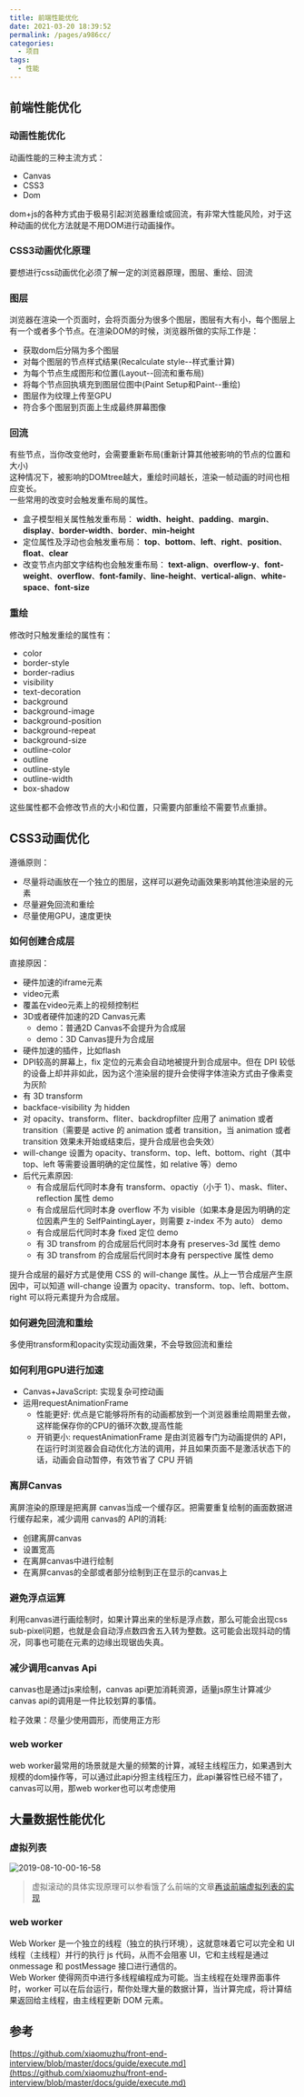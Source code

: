 ```yaml
---
title: 前端性能优化
date: 2021-03-20 18:39:52
permalink: /pages/a986cc/
categories:
  - 项目
tags:
  - 性能
---
```

## 前端性能优化

### 动画性能优化

动画性能的三种主流方式：
- Canvas
- CSS3
- Dom

dom+js的各种方式由于极易引起浏览器重绘或回流，有非常大性能风险，对于这种动画的优化方法就是不用DOM进行动画操作。

### CSS3动画优化原理

要想进行css动画优化必须了解一定的浏览器原理，图层、重绘、回流

### 图层

浏览器在渲染一个页面时，会将页面分为很多个图层，图层有大有小，每个图层上有一个或者多个节点。在渲染DOM的时候，浏览器所做的实际工作是：

- 获取dom后分隔为多个图层
- 对每个图层的节点样式结果(Recalculate style--样式重计算)
- 为每个节点生成图形和位置(Layout--回流和重布局)
- 将每个节点回执填充到图层位图中(Paint Setup和Paint--重绘)
- 图层作为纹理上传至GPU
- 符合多个图层到页面上生成最终屏幕图像

### 回流

有些节点，当你改变他时，会需要重新布局(重新计算其他被影响的节点的位置和大小)  
这种情况下，被影响的DOMtree越大，重绘时间越长，渲染一帧动画的时间也相应变长。  
一些常用的改变时会触发重布局的属性。

- 盒子模型相关属性触发重布局：
**width**、**height**、**padding**、**margin**、**display**、**border-width**、**border**、**min-height**  
- 定位属性及浮动也会触发重布局：
**top**、**bottom**、**left**、**right**、**position**、**float**、**clear**
- 改变节点内部文字结构也会触发重布局：
**text-align**、**overflow-y**、**font-weight**、**overflow**、**font-family**、**line-height**、**vertical-align**、**white-space**、**font-size**

### 重绘

修改时只触发重绘的属性有：

* color
* border-style
* border-radius
* visibility
* text-decoration
* background
* background-image
* background-position
* background-repeat
* background-size
* outline-color
* outline
* outline-style
* outline-width
* box-shadow

这些属性都不会修改节点的大小和位置，只需要内部重绘不需要节点重排。

## CSS3动画优化

遵循原则：

- 尽量将动画放在一个独立的图层，这样可以避免动画效果影响其他渲染层的元素
- 尽量避免回流和重绘
- 尽量使用GPU，速度更快

### 如何创建合成层

直接原因：  
- 硬件加速的iframe元素
- video元素
- 覆盖在video元素上的视频控制栏
- 3D或者硬件加速的2D Canvas元素
  - demo：普通2D Canvas不会提升为合成层
  - demo：3D Canvas提升为合成层
- 硬件加速的插件，比如flash
- DPI较高的屏幕上，fix 定位的元素会自动地被提升到合成层中。但在 DPI 较低的设备上却并非如此，因为这个渲染层的提升会使得字体渲染方式由子像素变为灰阶
- 有 3D transform
- backface-visibility 为 hidden
- 对 opacity、transform、fliter、backdropfilter 应用了 animation 或者 transition（需要是 active 的 animation 或者 transition，当 animation 或者 transition 效果未开始或结束后，提升合成层也会失效）
- will-change 设置为 opacity、transform、top、left、bottom、right（其中 top、left 等需要设置明确的定位属性，如 relative 等）demo
- 后代元素原因:
  - 有合成层后代同时本身有 transform、opactiy（小于 1）、mask、fliter、reflection 属性 demo
  - 有合成层后代同时本身 overflow 不为 visible（如果本身是因为明确的定位因素产生的 SelfPaintingLayer，则需要 z-index 不为 auto） demo
  - 有合成层后代同时本身 fixed 定位 demo
  - 有 3D transfrom 的合成层后代同时本身有 preserves-3d 属性 demo
  - 有 3D transfrom 的合成层后代同时本身有 perspective 属性 demo

提升合成层的最好方式是使用 CSS 的 will-change 属性。从上一节合成层产生原因中，可以知道 will-change 设置为 opacity、transform、top、left、bottom、right 可以将元素提升为合成层。  

### 如何避免回流和重绘

多使用transform和opacity实现动画效果，不会导致回流和重绘

### 如何利用GPU进行加速

- Canvas+JavaScript: 实现复杂可控动画
- 运用requestAnimationFrame
  - 性能更好: 优点是它能够将所有的动画都放到一个浏览器重绘周期里去做，这样能保存你的CPU的循环次数,提高性能
  - 开销更小: requestAnimationFrame 是由浏览器专门为动画提供的 API，在运行时浏览器会自动优化方法的调用，并且如果页面不是激活状态下的话，动画会自动暂停，有效节省了 CPU 开销

### 离屏Canvas

离屏渲染的原理是把离屏 canvas当成一个缓存区。把需要重复绘制的画面数据进行缓存起来，减少调用 canvas的 API的消耗: 

- 创建离屏canvas
- 设置宽高
- 在离屏canvas中进行绘制
- 在离屏canvas的全部或者部分绘制到正在显示的canvas上

### 避免浮点运算

利用canvas进行画绘制时，如果计算出来的坐标是浮点数，那么可能会出现css sub-pixel问题，也就是会自动浮点数四舍五入转为整数。这可能会出现抖动的情况，同事也可能在元素的边缘出现锯齿失真。

### 减少调用canvas Api

canvas也是通过js来绘制，canvas api更加消耗资源，适量js原生计算减少canvas api的调用是一件比较划算的事情。

粒子效果：尽量少使用圆形，而使用正方形

### web worker

web worker最常用的场景就是大量的频繁的计算，减轻主线程压力，如果遇到大规模的dom操作等，可以通过此api分担主线程压力，此api兼容性已经不错了，canvas可以用，那web worker也可以考虑使用

## 大量数据性能优化

### 虚拟列表

![2019-08-10-00-16-58]( https://xiaomuzhu-image.oss-cn-beijing.aliyuncs.com/17fb2b15b40f4dcde54a42623e2ac67e.png)

> 虚拟滚动的具体实现原理可以参看饿了么前端的文章[再谈前端虚拟列表的实现](https://zhuanlan.zhihu.com/p/34585166)

### web worker

Web Worker 是一个独立的线程（独立的执行环境），这就意味着它可以完全和 UI 线程（主线程）并行的执行 js 代码，从而不会阻塞 UI，它和主线程是通过 onmessage 和 postMessage 接口进行通信的。  
Web Worker 使得网页中进行多线程编程成为可能。当主线程在处理界面事件时，worker 可以在后台运行，帮你处理大量的数据计算，当计算完成，将计算结果返回给主线程，由主线程更新 DOM 元素。

## 参考

[https://github.com/xiaomuzhu/front-end-interview/blob/master/docs/guide/execute.md](https://github.com/xiaomuzhu/front-end-interview/blob/master/docs/guide/execute.md)